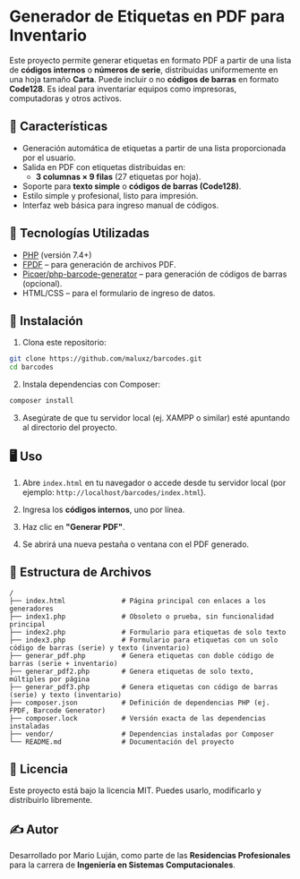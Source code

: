 # Generador de Etiquetas en PDF para Inventario

Este proyecto permite generar etiquetas en formato PDF a partir de una lista de **códigos internos** o **números de serie**, distribuidas uniformemente en una hoja tamaño **Carta**. Puede incluir o no **códigos de barras** en formato **Code128**. Es ideal para inventariar equipos como impresoras, computadoras y otros activos.

## 📌 Características

- Generación automática de etiquetas a partir de una lista proporcionada por el usuario.
- Salida en PDF con etiquetas distribuidas en:
  - **3 columnas × 9 filas** (27 etiquetas por hoja).
- Soporte para **texto simple** o **códigos de barras (Code128)**.
- Estilo simple y profesional, listo para impresión.
- Interfaz web básica para ingreso manual de códigos.

## 🧰 Tecnologías Utilizadas

- [PHP](https://www.php.net/) (versión 7.4+)
- [FPDF](http://www.fpdf.org/) – para generación de archivos PDF.
- [Picqer/php-barcode-generator](https://github.com/picqer/php-barcode-generator) – para generación de códigos de barras (opcional).
- HTML/CSS – para el formulario de ingreso de datos.

## 🚀 Instalación

1. Clona este repositorio:

```bash
git clone https://github.com/maluxz/barcodes.git
cd barcodes
```

2. Instala dependencias con Composer:

```bash
composer install
```

3. Asegúrate de que tu servidor local (ej. XAMPP o similar) esté apuntando al directorio del proyecto.

## 🖥️ Uso

1. Abre `index.html` en tu navegador o accede desde tu servidor local (por ejemplo: `http://localhost/barcodes/index.html`).

2. Ingresa los **códigos internos**, uno por línea.

3. Haz clic en **"Generar PDF"**.

4. Se abrirá una nueva pestaña o ventana con el PDF generado.

## 📂 Estructura de Archivos

```
/
├── index.html              # Página principal con enlaces a los generadores
├── index1.php              # Obsoleto o prueba, sin funcionalidad principal
├── index2.php              # Formulario para etiquetas de solo texto
├── index3.php              # Formulario para etiquetas con un solo código de barras (serie) y texto (inventario)
├── generar_pdf.php         # Genera etiquetas con doble código de barras (serie + inventario)
├── generar_pdf2.php        # Genera etiquetas de solo texto, múltiples por página
├── generar_pdf3.php        # Genera etiquetas con código de barras (serie) y texto (inventario)
├── composer.json           # Definición de dependencias PHP (ej. FPDF, Barcode Generator)
├── composer.lock           # Versión exacta de las dependencias instaladas
├── vendor/                 # Dependencias instaladas por Composer
└── README.md               # Documentación del proyecto

```

## 📄 Licencia

Este proyecto está bajo la licencia MIT. Puedes usarlo, modificarlo y distribuirlo libremente.

## ✍️ Autor

Desarrollado por Mario Luján, como parte de las **Residencias Profesionales** para la carrera de **Ingeniería en Sistemas Computacionales**.
